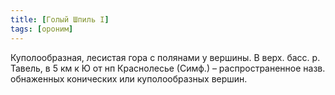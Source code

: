 ```yaml
---
title: [Голый Шпиль I]
tags: [ороним]
---
```


Куполообразная, лесистая гора с полянами у вершины. В верх. басс. р. Тавель, в 5
км к Ю от нп Краснолесье (Симф.) – распространенное назв. обнаженных конических
или куполообразных вершин.
